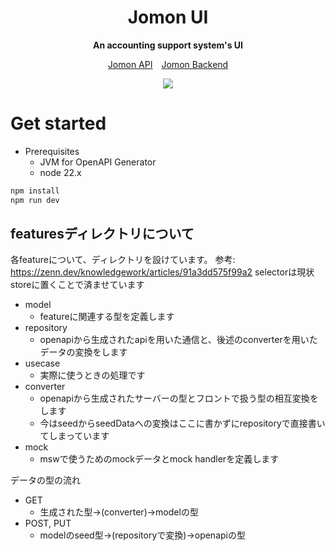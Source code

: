 <div align="center">
  <h1>Jomon UI</h1>
  <p>
    <strong>An accounting support system's UI</strong>
  </p>
  <p>
    <a href="https://apis.trap.jp/?urls.primaryName=Jomon%20v2%20API">Jomon API</a>&emsp;<a href="https://github.com/traPtitech/Jomon">Jomon Backend</a>
  </p>
  <p>
    <a href="https://github.com/traPtitech/Jomon-UI/actions/workflows/main.yml"><img src="https://github.com/traPtitech/Jomon-UI/actions/workflows/main.yml/badge.svg"></a>
  </p>
</div>

# Get started

- Prerequisites
  - JVM for OpenAPI Generator
  - node 22.x

```sh
npm install
npm run dev
```

## featuresディレクトリについて

各featureについて、ディレクトリを設けています。
参考: <https://zenn.dev/knowledgework/articles/91a3dd575f99a2>
selectorは現状storeに置くことで済ませています

- model
  - featureに関連する型を定義します
- repository
  - openapiから生成されたapiを用いた通信と、後述のconverterを用いたデータの変換をします
- usecase
  - 実際に使うときの処理です
- converter
  - openapiから生成されたサーバーの型とフロントで扱う型の相互変換をします
  - 今はseedからseedDataへの変換はここに書かずにrepositoryで直接書いてしまっています
- mock
  - mswで使うためのmockデータとmock handlerを定義します

データの型の流れ

- GET
  - 生成された型→(converter)→modelの型
- POST, PUT
  - modelのseed型→(repositoryで変換)→openapiの型
